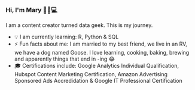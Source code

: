 ### Hi, I'm Mary 👋🏻💻

I am a content creator turned data geek. This is my journey.
<!-- ![Image of Mary Bitmoji](https://drive.google.com/file/d/1A869lKPZGQYva4ml8tNx9hbShneYZ5BA/view) -->
- 💡 I am currently learning: R, Python & SQL
- ⚡ Fun facts about me: I am married to my best friend, we live in an RV, we have a dog named Goose. I love learning, cooking, baking, brewing and apparently things that end in -ing 😂
- 🎓 Certifications include: Google Analytics Individual Qualification, Hubspot Content Marketing Certification, Amazon Advertising Sponsored Ads Accredidation & Google IT Professional Certification
